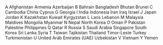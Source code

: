 A
Afghanistan
Armenia
Azerbaijan
B
Bahrain
Bangladesh
Bhutan
Brunei
C
Cambodia
China
Cyprus
G
Georgia
I
India
Indonesia
Iran
Iraq
Israel
J
Japan
Jordan
K
Kazakhstan
Kuwait
Kyrgyzstan
L
Laos
Lebanon
M
Malaysia
Maldives
Mongolia
Myanmar
N
Nepal
North Korea
O
Oman
P
Pakistan
Palestine
Philippines
Q
Qatar
R
Russia
S
Saudi Arabia
Singapore
South Korea
Sri Lanka
Syria
T
Taiwan
Tajikistan
Thailand
Timor-Leste
Turkey
Turkmenistan
U
United Arab Emirates (UAE)
Uzbekistan
V
Vietnam
Y
Yemen
